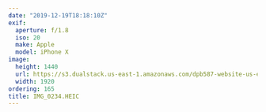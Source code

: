 ```yaml
---
date: "2019-12-19T18:18:10Z"
exif:
  aperture: f/1.8
  iso: 20
  make: Apple
  model: iPhone X
image:
  height: 1440
  url: https://s3.dualstack.us-east-1.amazonaws.com/dpb587-website-us-east-1/asset/gallery/2019-south-america/45edf48d-4fcc-5ba4-f6e9-172ee2a29f2d~1920.jpg
  width: 1920
ordering: 165
title: IMG_0234.HEIC
---
```

